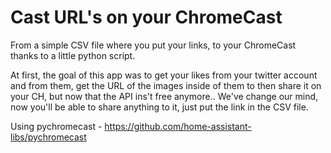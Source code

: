 # Cast URL's on your ChromeCast
From a simple CSV file where you put your links, to your ChromeCast thanks to a little python script.

At first, the goal of this app was to get your likes from your twitter account and from them, get the URL of the images inside of them to then share it on your CH, but now that the API ins't free anymore.. We've change our mind, now you'll be able to share anything to it, just put the link in the CSV file.

Using pychromecast - https://github.com/home-assistant-libs/pychromecast
